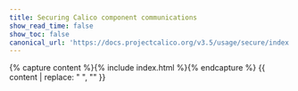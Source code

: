 ```yaml
---
title: Securing Calico component communications
show_read_time: false
show_toc: false
canonical_url: 'https://docs.projectcalico.org/v3.5/usage/secure/index'
---
```

{% capture content %}{% include index.html %}{% endcapture %}
{{ content | replace: "    ", "" }}